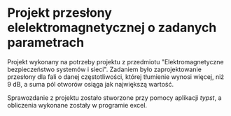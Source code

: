 # Projekt przesłony elelektromagnetycznej o zadanych parametrach

Projekt wykonany na potrzeby projektu z przedmiotu "Elektromagnetyczne bezpieczeństwo systemów i sieci". Zadaniem było zaprojektowanie przesłony dla fali o danej częstotliwości, której tłumienie wynosi więcej, niż 9 dB, a suma pól otworów osiąga jak największą wartość. 

Sprawozdanie z projektu zostało stworzone przy pomocy aplikacji _typst_, a obliczenia wykonane zostały w programie excel.
